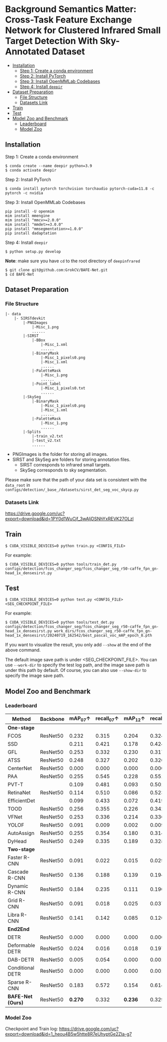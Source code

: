 # Background Semantics Matter: Cross-Task Feature Exchange Network for Clustered Infrared Small Target Detection With Sky-Annotated Dataset


- [Installation](#installation)
  - [Step 1: Create a conda environment](#step-1-create-a-conda-environment)
  - [Step 2: Install PyTorch](#step-2-install-pytorch)
  - [Step 3: Install OpenMMLab Codebases](#step-3-install-openmmlab-codebases)
  - [Step 4: Install `deepir`](#step-4-install-deepir)
- [Dataset Preparation](#dataset-preparation)
  - [File Structure](#file-structure)
  - [Datasets Link](#datasets-link)
- [Train](#train)
- [Test](#test)
- [Model Zoo and Benchmark](#model-zoo-and-benchmark)
  - [Leaderboard](#leaderboard)
  - [Model Zoo](#model-zoo)


## Installation

Step 1: Create a conda environment

```shell
$ conda create --name deepir python=3.9
$ conda activate deepir
```

Step 2: Install PyTorch

```shell
$ conda install pytorch torchvision torchaudio pytorch-cuda=11.8 -c pytorch -c nvidia
```

Step 3: Install OpenMMLab Codebases

```shell
pip install -U openmim
mim install mmengine
mim install "mmcv>=2.0.0"
mim install "mmdet>=3.0.0"
pip install "mmsegmentation>=1.0.0"
pip install dadaptation
```

Step 4: Install `deepir`

```shell
$ python setup.py develop
```

**Note**: make sure you have `cd` to the root directory of `deepinfrared`

```shell
$ git clone git@github.com:GrokCV/BAFE-Net.git
$ cd BAFE-Net
```


## Dataset Preparation

### File Structure
```angular2html
|- data
    |- SIRSTdevkit
        |-PNGImages
            |-Misc_1.png
            ......
        |-SIRST
            |-BBox
                |-Misc_1.xml
                ......
            |-BinaryMask
                |-Misc_1_pixels0.png
                |-Misc_1.xml
                ......
            |-PaletteMask
                |-Misc_1.png
                ......
            |-Point_label
                |-Misc_1_pixels0.txt
                ......
        |-SkySeg
            |-BinaryMask
                |-Misc_1_pixels0.png
                |-Misc_1.xml
                ......
            |-PaletteMask
                |-Misc_1.png
                ......
        |-Splits
            |-train_v2.txt
            |-test_v2.txt
            ......
```

- PNGImages is the folder for storing all images.
- SIRST and SkySeg are folders for storing annotation files.
    - SIRST corresponds to infrared small targets.
    - SkySeg corresponds to sky segmentation.

Please make sure that the path of your data set is consistent with the `data_root` in `configs/detection/_base_/datasets/sirst_det_seg_voc_skycp.py`

### Datasets Link

https://drive.google.com/uc?export=download&id=1PY0d1WuCjf_3wAIjDSNhYxREVK27OLzl


## Train

```shell
$ CUDA_VISIBLE_DEVICES=0 python train.py <CONFIG_FILE>
```

For example:

```shell
$ CUDA_VISIBLE_DEVICES=0 python tools/train_det.py configs/detection/fcos_changer_seg/fcos_changer_seg_r50-caffe_fpn_gn-head_1x_densesirst.py
```

## Test

```shell
$ CUDA_VISIBLE_DEVICES=0 python test.py <CONFIG_FILE> <SEG_CHECKPOINT_FILE>
```

For example:

```shell
$ CUDA_VISIBLE_DEVICES=0 python tools/test_det.py configs/detection/fcos_changer_seg/fcos_changer_seg_r50-caffe_fpn_gn-head_1x_densesirst.py work_dirs/fcos_changer_seg_r50-caffe_fpn_gn-head_1x_densesirst/20240719_162542/best_pascal_voc_mAP_epoch_8.pth
```

If you want to visualize the result, you only add ```--show``` at the end of the above command.

The default image save path is under <SEG_CHECKPOINT_FILE>. You can use `--work-dir` to specify the test log path, and the image save path is under this path by default. Of course, you can also use `--show-dir` to specify the image save path.


## Model Zoo and Benchmark

### Leaderboard

| Method | Backbone | mAP<sub>07</sub>↑ | recall<sub>07</sub>↑ | mAP<sub>12</sub>↑ | recall<sub>12</sub>↑ | Flops↓ | Params↓ |
| - | - | - | - | - | - | - | - |
| **One-stage** | | | | | | | |            |
| FCOS                | ResNet50 | 0.232 | 0.315 | 0.204 | 0.324 | 50.291G | 32.113M |
| SSD                 |          | 0.211 | 0.421 | 0.178 | 0.424 | 87.552G | 23.746M |
| GFL                 | ResNet50 | 0.253 | 0.332 | 0.230 | 0.317 | 52.296G | 32.258M |
| ATSS                | ResNet50 | 0.248 | 0.327 | 0.202 | 0.326 | 51.504G | 32.113M |
| CenterNet           | ResNet50 | 0.000 | 0.000 | 0.000 | 0.000 | 50.278G | 32.111M |
| PAA                 | ResNet50 | 0.255 | 0.545 | 0.228 | 0.551 | 51.504G | 32.113M |
| PVT-T               |          | 0.109 | 0.481 | 0.093 | 0.501 | 41.623G | 21.325M |
| RetinaNet           | ResNet50 | 0.114 | 0.510 | 0.086 | 0.523 | 52.203G | 36.330M |
| EfficientDet        |          | 0.099 | 0.433 | 0.072 | 0.419 | 34.686G | 18.320M |
| TOOD                | ResNet50 | 0.256 | 0.355 | 0.226 | 0.342 | 50.456G | 32.018M |
| VFNet               | ResNet50 | 0.253 | 0.336 | 0.214 | 0.336 | 48.317G | 32.709M |
| YOLOF               | ResNet50 | 0.091 | 0.009 | 0.002 | 0.009 | 25.076G | 42.339M |
| AutoAssign          | ResNet50 | 0.255 | 0.354 | 0.180 | 0.314 | 50.555G | 36.244M |
| DyHead              | ResNet50 | 0.249 | 0.335 | 0.189 | 0.328 | 27.866G | 38.890M |
| **Two-stage** | | | | | | | |
| Faster R-CNN        | ResNet50 | 0.091 | 0.022 | 0.015 | 0.029 | 0.759T  | 33.035M |
| Cascade R-CNN       | ResNet50 | 0.136 | 0.188 | 0.139 | 0.194 | 90.978G | 69.152M |
| Dynamic R-CNN       | ResNet50 | 0.184 | 0.235 | 0.111 | 0.190 | 63.179G | 41.348M |
| Grid R-CNN          | ResNet50 | 0.091 | 0.018 | 0.025 | 0.037 | 0.177T  | 64.467M |
| Libra R-CNN         | ResNet50 | 0.141 | 0.142 | 0.085 | 0.120 | 63.990G | 41.611M |
| **End2End** | | | | | | | |
| DETR                | ResNet50 | 0.000 | 0.000 | 0.000 | 0.000 | 24.940G | 41.555M |
| Deformable DETR     | ResNet50 | 0.024 | 0.016 | 0.018 | 0.197 | 51.772G | 40.099M |
| DAB-DETR            | ResNet50 | 0.005 | 0.054 | 0.000 | 0.001 | 28.939G | 43.702M |
| Conditional DETR    | ResNet50 | 0.000 | 0.000 | 0.000 | 0.001 | 27.143G | 40.297M |
| Sparse R-CNN        | ResNet50 | 0.183 | 0.572 | 0.154 | 0.614 | 45.274G | 0.106G  |
| **BAFE-Net (Ours)** | ResNet50 | **0.270** | 0.332 | **0.236** | 0.329 | 69.114G | 35.329M |

### Model Zoo
Checkpoint and Train log: https://drive.google.com/uc?export=download&id=1_heou4B5w5htte8R7eUhyptGe2ZIa-g7

